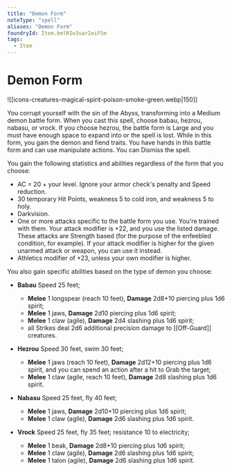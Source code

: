 ```yaml
---
title: "Demon Form"
noteType: "spell"
aliases: "Demon Form"
foundryId: Item.bmlRIw3uarIeiFSm
tags:
  - Item
---
```


# Demon Form
![[icons-creatures-magical-spirit-poison-smoke-green.webp|150]]

You corrupt yourself with the sin of the Abyss, transforming into a Medium demon battle form. When you cast this spell, choose babau, hezrou, nabasu, or vrock. If you choose hezrou, the battle form is Large and you must have enough space to expand into or the spell is lost. While in this form, you gain the demon and fiend traits. You have hands in this battle form and can use manipulate actions. You can Dismiss the spell.

You gain the following statistics and abilities regardless of the form that you choose:

*   AC = 20 + your level. Ignore your armor check's penalty and Speed reduction.
*   30 temporary Hit Points, weakness 5 to cold iron, and weakness 5 to holy.
*   Darkvision.
*   One or more attacks specific to the battle form you use. You're trained with them. Your attack modifier is +22, and you use the listed damage. These attacks are Strength based (for the purpose of the enfeebled condition, for example). If your attack modifier is higher for the given unarmed attack or weapon, you can use it instead.
*   Athletics modifier of +23, unless your own modifier is higher.

You also gain specific abilities based on the type of demon you choose:

*   **Babau** Speed 25 feet;
    *   **Melee** 1 longspear (reach 10 feet), **Damage** 2d8+10 piercing plus 1d6 spirit;
    *   **Melee** 1 jaws, **Damage** 2d10 piercing plus 1d6 spirit;
    *   **Melee** 1 claw (agile), **Damage** 2d4 slashing plus 1d6 spirit;
    *   all Strikes deal 2d6 additional precision damage to [[Off-Guard]] creatures.

*   **Hezrou** Speed 30 feet, swim 30 feet;
    *   **Melee** 1 jaws (reach 10 feet), **Damage** 2d12+10 piercing plus 1d6 spirit, and you can spend an action after a hit to Grab the target;
    *   **Melee** 1 claw (agile, reach 10 feet), **Damage** 2d8 slashing plus 1d6 spirit.

*   **Nabasu** Speed 25 feet, fly 40 feet;
    *   **Melee** 1 jaws, **Damage** 2d10+10 piercing plus 1d6 spirit;
    *   **Melee** 1 claw (agile), **Damage** 2d6 slashing plus 1d6 spirit.

*   **Vrock** Speed 25 feet, fly 35 feet; resistance 10 to electricity;
    *   **Melee** 1 beak, **Damage** 2d8+10 piercing plus 1d6 spirit;
    *   **Melee** 1 claw (agile), **Damage** 2d6 slashing plus 1d6 spirit;
    *   **Melee** 1 talon (agile), **Damage** 2d6 slashing plus 1d6 spirit.
